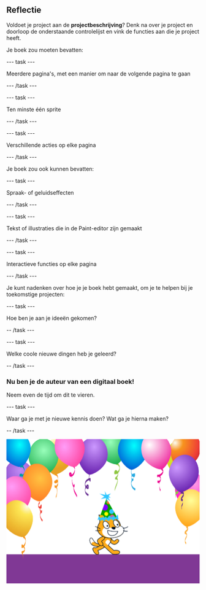 ## Reflectie

Voldoet je project aan de **projectbeschrijving**? Denk na over je project en doorloop de onderstaande controlelijst en vink de functies aan die je project heeft.

Je boek zou moeten bevatten:

--- task ---

Meerdere pagina's, met een manier om naar de volgende pagina te gaan

--- /task ---

--- task ---

Ten minste één sprite

--- /task ---

--- task ---

Verschillende acties op elke pagina

--- /task ---

Je boek zou ook kunnen bevatten:

--- task ---

Spraak- of geluidseffecten

--- /task ---

--- task ---

Tekst of illustraties die in de Paint-editor zijn gemaakt

--- /task ---

--- task ---

Interactieve functies op elke pagina

--- /task ---

Je kunt nadenken over hoe je je boek hebt gemaakt, om je te helpen bij je toekomstige projecten:

--- task ---

Hoe ben je aan je ideeën gekomen?

-- /task ---

--- task ---

Welke coole nieuwe dingen heb je geleerd?

-- /task ---

### Nu ben je de auteur van een digitaal boek!

Neem even de tijd om dit te vieren.

--- task ---

Waar ga je met je nieuwe kennis doen? Wat ga je hierna maken?

-- /task ---

![De Scratch-kat met een feestmuts.](images/reflect.png)

